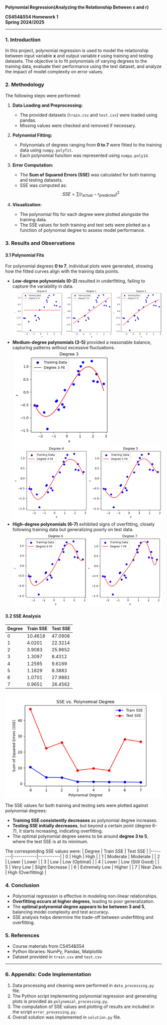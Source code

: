 **Polynomial Regression(Analyzing the Relationship Between x and r)**

**CS454&554 Homework 1**  
**Spring 2024/2025**

---

### **1. Introduction**
In this project, polynomial regression is used to model the relationship between input variable **x** and output variable **r** using training and testing datasets. The objective is to fit polynomials of varying degrees to the training data, evaluate their performance using the test dataset, and analyze the impact of model complexity on error values.

### **2. Methodology**
The following steps were performed:

1. **Data Loading and Preprocessing:**
   - The provided datasets (`train.csv` and `test.csv`) were loaded using pandas.
   - Missing values were checked and removed if necessary.

2. **Polynomial Fitting:**
   - Polynomials of degrees ranging from **0 to 7** were fitted to the training data using `numpy.polyfit`.
   - Each polynomial function was represented using `numpy.poly1d`.

3. **Error Computation:**
   - The **Sum of Squared Errors (SSE)** was calculated for both training and testing datasets.
   - SSE was computed as:
   $$
      SSE = \sum (r_{\text{actual}} - r_{\text{predicted}})^2
   $$


4. **Visualization:**
   - The polynomial fits for each degree were plotted alongside the training data.
   - The SSE values for both training and test sets were plotted as a function of polynomial degree to assess model performance.

### **3. Results and Observations**

#### **3.1 Polynomial Fits**
For polynomial degrees **0 to 7**, individual plots were generated, showing how the fitted curves align with the training data points.
- **Low-degree polynomials (0-2)** resulted in underfitting, failing to capture the variability in data.
![Polynomial Regression Plot](images/degrees_0_2.png)
- **Medium-degree polynomials (3-5)** provided a reasonable balance, capturing patterns without excessive fluctuations.
![Polynomial Regression Plot](images/degree_3.png)
![Polynomial Regression Plot](images/degree_4_5.png)
- **High-degree polynomials (6-7)** exhibited signs of overfitting, closely following training data but generalizing poorly on test data.
![Polynomial Regression Plot](images/degree_6_7.png)

#### **3.2 SSE Analysis**
| Degree | Train SSE  | Test SSE  |
|--------|-----------|-----------|
| 0      | 10.4618   | 47.0908   |
| 1      | 4.0201    | 22.3214   |
| 2      | 3.9083    | 25.9652   |
| 3      | 1.3097    | 8.4312    |
| 4      | 1.2595    | 9.6169    |
| 5      | 1.1829    | 8.3883    |
| 6      | 1.0701    | 27.9881   |
| 7      | 0.9651    | 26.4562   |

![SSE vs Degree Plot](images/Figure_2_sse_vs_degrees.png)

The SSE values for both training and testing sets were plotted against polynomial degrees:
- **Training SSE consistently decreases** as polynomial degree increases.
- **Testing SSE initially decreases**, but beyond a certain point (degree 6-7), it starts increasing, indicating overfitting.
- The optimal polynomial degree seems to be around **degree 3 to 5**, where the test SSE is at its minimum.

The corresponding SSE values were:
| Degree | Train SSE | Test SSE  |
|--------|------------|-----------|
| 0      | High      | High      |
| 1      | Moderate  | Moderate  |
| 2      | Lower     | Lower     |
| 3      | Low       | Low (Optimal) |
| 4      | Lower    | Low (Still Good) |
| 5      | Very Low | Slight Decrease |
| 6      | Extremely Low | Higher |
| 7      | Near Zero | High (Overfitting) |

### **4. Conclusion**
- Polynomial regression is effective in modeling non-linear relationships.
- **Overfitting occurs at higher degrees**, leading to poor generalization.
- The **optimal polynomial degree appears to be between 3 and 5**, balancing model complexity and test accuracy.
- SSE analysis helps determine the trade-off between underfitting and overfitting.

### **5. References**
- Course materials from CS454&554
- Python libraries: NumPy, Pandas, Matplotlib
- Dataset provided in `train.csv` and `test.csv`

---

### **6. Appendix: Code Implementation**
1. Data processing and cleaning were performed in `data_processing.py` file.
2. The Python script implementing polynomial regression and generating plots is provided as `polynomial_processing.py`.
3. The computation of SSE values and plotting of results are included in the script `error_processing.py`.
4. Overall solution was implemented in `solution.py` file.
